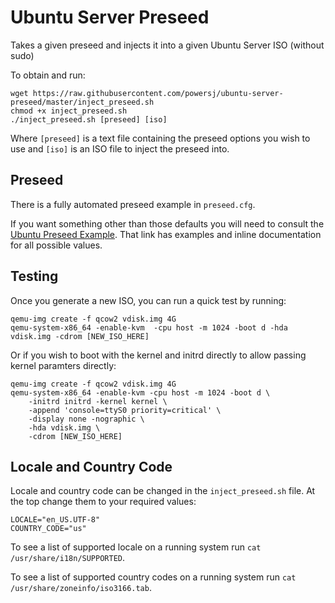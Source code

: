 # Ubuntu Server Preseed
Takes a given preseed and injects it into a given Ubuntu Server ISO (without sudo)

To obtain and run:

```
wget https://raw.githubusercontent.com/powersj/ubuntu-server-preseed/master/inject_preseed.sh
chmod +x inject_preseed.sh 
./inject_preseed.sh [preseed] [iso]
```

Where `[preseed]` is a text file containing the preseed options you wish to use and `[iso]` is an ISO file to inject the preseed into.

## Preseed
There is a fully automated preseed example in `preseed.cfg`.

If you want something other than those defaults you will need to consult the [Ubuntu Preseed Example](https://help.ubuntu.com/lts/installation-guide/example-preseed.txt). That link has examples and inline documentation for all possible values.

## Testing
Once you generate a new ISO, you can run a quick test by running:

```
qemu-img create -f qcow2 vdisk.img 4G 
qemu-system-x86_64 -enable-kvm  -cpu host -m 1024 -boot d -hda vdisk.img -cdrom [NEW_ISO_HERE]
```

Or if you wish to boot with the kernel and initrd directly to allow passing kernel paramters directly:

```
qemu-img create -f qcow2 vdisk.img 4G 
qemu-system-x86_64 -enable-kvm -cpu host -m 1024 -boot d \
    -initrd initrd -kernel kernel \
    -append 'console=ttyS0 priority=critical' \
    -display none -nographic \
    -hda vdisk.img \
    -cdrom [NEW_ISO_HERE]
```

## Locale and Country Code
Locale and country code can be changed in the `inject_preseed.sh` file. At the top change them to your required values:

```
LOCALE="en_US.UTF-8"
COUNTRY_CODE="us"
```

To see a list of supported locale on a running system run `cat /usr/share/i18n/SUPPORTED`.

To see a list of supported country codes on a running system run `cat /usr/share/zoneinfo/iso3166.tab`.
